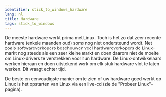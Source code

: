 ```yaml
---
identifier: stick_to_windows_hardware
lang: nl
title: Hardware
tags: stick_to_windows
---
```


De meeste hardware werkt prima met Linux. Toch is het zo dat zeer
recente hardware (enkele maanden oud) soms nog niet ondersteund wordt.
Net zoals softwareverkopers beschouwen veel hardwareverkopers de
Linux-markt nog steeds als een zeer kleine markt en doen daarom niet
de moeite om Linux-drivers te verstrekken voor hun hardware. De
Linux-ontwikkelaars werken hieraan en doen uitstekend werk om elk stuk
hardware vlot te laten werken. Dit vraagt echter tijd.

De beste en eenvoudigste manier om te zien of uw hardware goed
werkt op Linux is het opstarten van Linux via een live-cd (zie de 
"Probeer Linux"-pagina).

